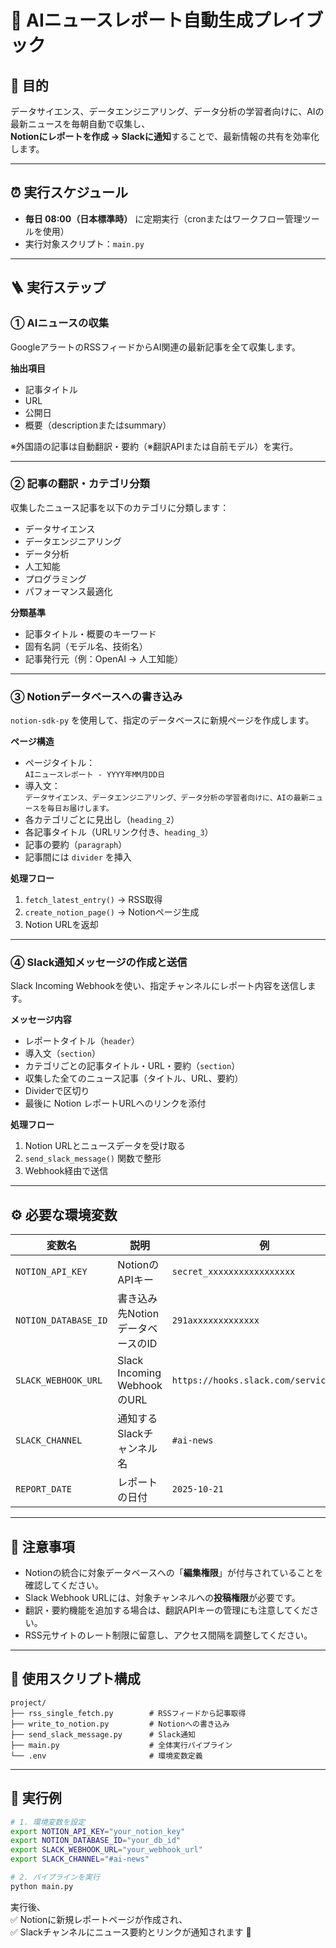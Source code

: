 # 📰 AIニュースレポート自動生成プレイブック

## 🎯 目的
データサイエンス、データエンジニアリング、データ分析の学習者向けに、AIの最新ニュースを毎朝自動で収集し、  
**Notionにレポートを作成 → Slackに通知**することで、最新情報の共有を効率化します。

---

## ⏰ 実行スケジュール
- **毎日 08:00（日本標準時）** に定期実行（cronまたはワークフロー管理ツールを使用）
- 実行対象スクリプト：`main.py`

---

## 🪜 実行ステップ

### ① AIニュースの収集
GoogleアラートのRSSフィードからAI関連の最新記事を全て収集します。

**抽出項目**
- 記事タイトル
- URL
- 公開日
- 概要（descriptionまたはsummary）

※外国語の記事は自動翻訳・要約（※翻訳APIまたは自前モデル）を実行。

---

### ② 記事の翻訳・カテゴリ分類
収集したニュース記事を以下のカテゴリに分類します：

- データサイエンス  
- データエンジニアリング  
- データ分析  
- 人工知能  
- プログラミング  
- パフォーマンス最適化

**分類基準**
- 記事タイトル・概要のキーワード  
- 固有名詞（モデル名、技術名）  
- 記事発行元（例：OpenAI → 人工知能）

---

### ③ Notionデータベースへの書き込み
`notion-sdk-py` を使用して、指定のデータベースに新規ページを作成します。

**ページ構造**
- ページタイトル：  
  `AIニュースレポート - YYYY年MM月DD日`
- 導入文：  
  `データサイエンス、データエンジニアリング、データ分析の学習者向けに、AIの最新ニュースを毎日お届けします。`
- 各カテゴリごとに見出し（`heading_2`）
- 各記事タイトル（URLリンク付き、`heading_3`）
- 記事の要約（`paragraph`）
- 記事間には `divider` を挿入

**処理フロー**
1. `fetch_latest_entry()` → RSS取得
2. `create_notion_page()` → Notionページ生成
3. Notion URLを返却

---

### ④ Slack通知メッセージの作成と送信
Slack Incoming Webhookを使い、指定チャンネルにレポート内容を送信します。

**メッセージ内容**
- レポートタイトル（`header`）
- 導入文（`section`）
- カテゴリごとの記事タイトル・URL・要約（`section`）
- 収集した全てのニュース記事（タイトル、URL、要約）
- Dividerで区切り
- 最後に Notion レポートURLへのリンクを添付

**処理フロー**
1. Notion URLとニュースデータを受け取る  
2. `send_slack_message()` 関数で整形  
3. Webhook経由で送信

---

## ⚙️ 必要な環境変数

| 変数名                | 説明                                | 例                                                |
|-----------------------|-------------------------------------|--------------------------------------------------|
| `NOTION_API_KEY`       | NotionのAPIキー                     | `secret_xxxxxxxxxxxxxxxxx`                       |
| `NOTION_DATABASE_ID`   | 書き込み先NotionデータベースのID    | `291axxxxxxxxxxxxx`|
| `SLACK_WEBHOOK_URL`    | Slack Incoming WebhookのURL         | `https://hooks.slack.com/services/...`          |
| `SLACK_CHANNEL`        | 通知するSlackチャンネル名           | `#ai-news`                                      |
| `REPORT_DATE`          | レポートの日付                      | `2025-10-21`                                    |

---

## 📝 注意事項

- Notionの統合に対象データベースへの「**編集権限**」が付与されていることを確認してください。
- Slack Webhook URLには、対象チャンネルへの**投稿権限**が必要です。
- 翻訳・要約機能を追加する場合は、翻訳APIキーの管理にも注意してください。
- RSS元サイトのレート制限に留意し、アクセス間隔を調整してください。

---

## 🧰 使用スクリプト構成

```
project/
├── rss_single_fetch.py        # RSSフィードから記事取得
├── write_to_notion.py         # Notionへの書き込み
├── send_slack_message.py      # Slack通知
├── main.py                    # 全体実行パイプライン
└── .env                       # 環境変数定義
```

---

## 🏃 実行例

```bash
# 1. 環境変数を設定
export NOTION_API_KEY="your_notion_key"
export NOTION_DATABASE_ID="your_db_id"
export SLACK_WEBHOOK_URL="your_webhook_url"
export SLACK_CHANNEL="#ai-news"

# 2. パイプラインを実行
python main.py
```

実行後、  
✅ Notionに新規レポートページが作成され、  
✅ Slackチャンネルにニュース要約とリンクが通知されます 🚀
